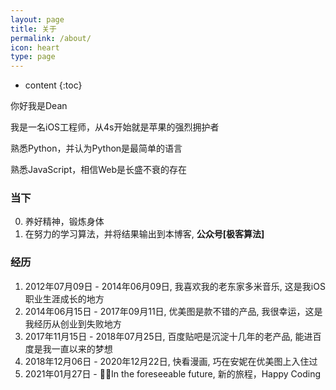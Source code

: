 ```yaml
---
layout: page
title: 关于
permalink: /about/
icon: heart
type: page
---
```


* content
{:toc}

你好我是Dean

我是一名iOS工程师，从4s开始就是苹果的强烈拥护者

熟悉Python，并认为Python是最简单的语言

熟悉JavaScript，相信Web是长盛不衰的存在

### 当下

0. 养好精神，锻炼身体
1. 在努力的学习算法，并将结果输出到本博客, **公众号[极客算法]**

### 经历

1. 2012年07月09日 - 2014年06月09日, 我喜欢我的老东家多米音乐, 这是我iOS职业生涯成长的地方
2. 2014年06月15日 - 2017年09月11日, 优美图是款不错的产品, 我很幸运，这是我经历从创业到失败地方
3. 2017年11月15日 - 2018年07月25日, 百度贴吧是沉淀十几年的老产品, 能进百度是我一直以来的梦想
4. 2018年12月06日 - 2020年12月22日, 快看漫画, 巧在安妮在优美图上入住过
5. 2021年01月27日 - In the foreseeable future, 新的旅程，Happy Coding